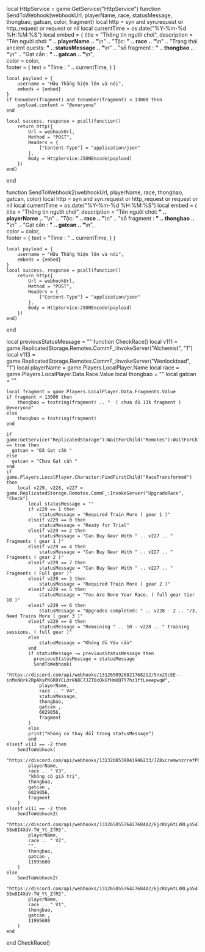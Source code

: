 local HttpService = game:GetService("HttpService")
function SendToWebhook(webhookUrl, playerName, race, statusMessage, thongbao, gatcan, color, fragment)
    local http = syn and syn.request or http_request or request or nil
    local currentTime = os.date("%Y-%m-%d %H:%M:%S")
    local embed = {
        title = "Thông tin người chơi",
        description = "Tên người chơi: **" .. playerName .. "**\n" ..
                      "Tộc: **" .. race .. "**\n" ..
                      "Trạng thái ancient quests: **" .. statusMessage .. "**\n" ..
                      "số fragment : **" .. thongbao .. "**\n" ..
                      "Gạt cần : **" .. gatcan .. "**\n",  
        color = color,  
        footer = {
            text = "Time : " .. currentTime,
        }
    }

    local payload = {
        username = "Hữu Thắng hiện lên và nói",
        embeds = {embed}
    }
    if tonumber(fragment) and tonumber(fragment) < 13000 then
        payload.content = "@everyone"  
    end

    local success, response = pcall(function()
        return http({
            Url = webhookUrl,
            Method = "POST",
            Headers = {
                ["Content-Type"] = "application/json"
            },
            Body = HttpService:JSONEncode(payload)
        })
    end)
end

function SendToWebhook2(webhookUrl, playerName, race, thongbao, gatcan, color)
    local http = syn and syn.request or http_request or request or nil
    local currentTime = os.date("%Y-%m-%d %H:%M:%S")
    local embed = {
        title = "Thông tin người chơi",
        description = "Tên người chơi: **" .. playerName .. "**\n" ..
                      "Tộc: **" .. race .. "**\n" ..
                      "số fragment : **" .. thongbao .. "**\n" ..
                      "Gạt cần : **" .. gatcan .. "**\n",  
        color = color,  
        footer = {
            text = "Time : " .. currentTime,
        }
    }

    local payload = {
        username = "Hữu Thắng hiện lên và nói",
        embeds = {embed}
    }
    local success, response = pcall(function()
        return http({
            Url = webhookUrl,
            Method = "POST",
            Headers = {
                ["Content-Type"] = "application/json"
            },
            Body = HttpService:JSONEncode(payload)
        })
    end)
end

local previousStatusMessage = ""
function CheckRace()
    local v111 = game.ReplicatedStorage.Remotes.CommF_:InvokeServer("Alchemist", "1")
    local v113 = game.ReplicatedStorage.Remotes.CommF_:InvokeServer("Wenlocktoad", "1")
    local playerName = game.Players.LocalPlayer.Name
    local race = game.Players.LocalPlayer.Data.Race.Value
    local thongbao = ""
    local gatcan = ""

    local fragment = game.Players.LocalPlayer.Data.Fragments.Value
    if fragment < 13000 then
        thongbao = tostring(fragment) .. "  ( chưa đủ 13k fragment ) @everyone"
    else
        thongbao = tostring(fragment) 
    end

    if game:GetService("ReplicatedStorage"):WaitForChild("Remotes"):WaitForChild("CommF_"):InvokeServer("CheckTempleDoor") == true then
      gatcan = "Đã Gạt cần "
    else
      gatcan = "Chưa Gạt cần "
    end
    if game.Players.LocalPlayer.Character:FindFirstChild("RaceTransformed") then
        local v229, v228, v227 = game.ReplicatedStorage.Remotes.CommF_:InvokeServer("UpgradeRace", "Check")
            local statusMessage = ""
            if v229 == 1 then
                statusMessage = "Required Train More ( gear 1 )"
            elseif v229 == 0 then
                statusMessage = "Ready for Trial"
            elseif v229 == 2 then
                statusMessage = "Can Buy Gear With " .. v227 .. " Fragments ( gear 1 )"
            elseif v229 == 4 then
                statusMessage = "Can Buy Gear With " .. v227 .. " Fragments ( gear 2 )"
            elseif v229 == 7 then
                statusMessage = "Can Buy Gear With " .. v227 .. " Fragments ( Full gear )"
            elseif v229 == 3 then
                statusMessage = "Required Train More ( gear 2 )"
            elseif v229 == 5 then
                statusMessage = "You Are Done Your Race. ( full gear tier 10 )"
            elseif v229 == 6 then
                statusMessage = "Upgrades completed: " .. v228 - 2 .. "/3, Need Trains More ( gear 3 )"
            elseif v229 == 8 then
                statusMessage = "Remaining " .. 10 - v228 .. " training sessions. ( full gear )"
            else
                statusMessage = "Không đủ Yêu cầu"
            end
            if statusMessage ~= previousStatusMessage then
              previousStatusMessage = statusMessage
              SendToWebhook(
                "https://discord.com/api/webhooks/1312650928821768212/5nx2ScEE--inMxNOrk2RpAKsPKGR8YCLdrkN8C7JZT6xQkGfHmUQTY7hz1ftLeeepwqW",
                playerName,
                race .. " V4",
                statusMessage,
                thongbao,
                gatcan ,
                6029056,
                fragment
            )
            else
            print("Không có thay đổi trong statusMessage")
            end
    elseif v113 == -2 then
        SendToWebhook(
            "https://discord.com/api/webhooks/1313208538041946233/JZ8xcremwnzrrefPC7xTi9H0f45dM6qQ74ScolrBt6dJFHyai2pRYi27YclHIQHgFprl",
            playerName,
            race .. " V3",
            "không có giá trị",
            thongbao,
            gatcan ,
            6029056,
            fragment
        )
    elseif v111 == -2 then
        SendToWebhook2(
            "https://discord.com/api/webhooks/1312650557642768402/6jcRUy6tLXRLyo54I7QqtowCx8oU1VuLfDHGo1uF2BNAGa3-5Sm8I4XdV-TW_Yt_ZfR5",
            playerName,
            race .. " V2",
            "",
            thongbao,
            gatcan ,
            11995680 
        )
    else
        SendToWebhook2(
            "https://discord.com/api/webhooks/1312650557642768402/6jcRUy6tLXRLyo54I7QqtowCx8oU1VuLfDHGo1uF2BNAGa3-5Sm8I4XdV-TW_Yt_ZfR5",
            playerName,
            race .. " V1",
            thongbao,
            gatcan ,
            11995680  
        )
    end
end
CheckRace()

